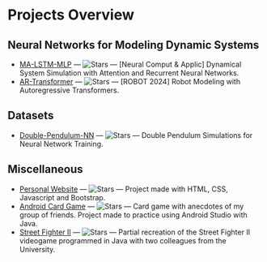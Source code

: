 # Projects Overview
 
## Neural Networks for Modeling Dynamic Systems
- [MA-LSTM-MLP](https://github.com/javierfa98/MA-LSTM-MLP) — ![Stars](https://img.shields.io/github/stars/javierfa98/MA-LSTM-MLP?style=social) — [Neural Comput & Applic] Dynamical System Simulation with Attention and Recurrent Neural Networks.
- [AR-Transformer](https://github.com/javierfa98/AR_Transformer) — ![Stars](https://img.shields.io/github/stars/javierfa98/AR_Transformer?style=social) — [ROBOT 2024] Robot Modeling with Autoregressive Transformers.

## Datasets
- [Double-Pendulum-NN](https://github.com/javierfa98/Double-Pendulum-NN) — ![Stars](https://img.shields.io/github/stars/javierfa98/Double-Pendulum-NN?style=social) — Double Pendulum Simulations for Neural Network Training.

## Miscellaneous
- [Personal Website](https://github.com/javierfa98/javierfa98.github.io) — ![Stars](https://img.shields.io/github/stars/javierfa98/javierfa98.github.io?style=social) — Project made with HTML, CSS, Javascript and Bootstrap.
- [Android Card Game](https://github.com/javierfa98/Android-Card-Game) — ![Stars](https://img.shields.io/github/stars/javierfa98/Android-Card-Game?style=social) — Card game with anecdotes of my group of friends. Project made to practice using Android Studio with Java.
- [Street Fighter II](https://github.com/javierfa98/Street_Fighter_II) — ![Stars](https://img.shields.io/github/stars/javierfa98/Street_Fighter_II?style=social) — Partial recreation of the Street Fighter II videogame programmed in Java with two colleagues from the University.
